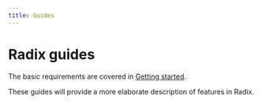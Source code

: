 ```yaml
---
title: Guides
---
```


# Radix guides

The basic requirements are covered in [Getting started](../../start/).

These guides will provide a more elaborate description of features in Radix.
